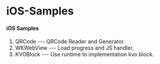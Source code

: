 # iOS-Samples
#### iOS Samples 

1. QRCode --- QRCode Reader and Generator.
2. WKWebView --- Load progress and JS handler.
3. KVOBlock --- Use runtime to implementation kvo block.

